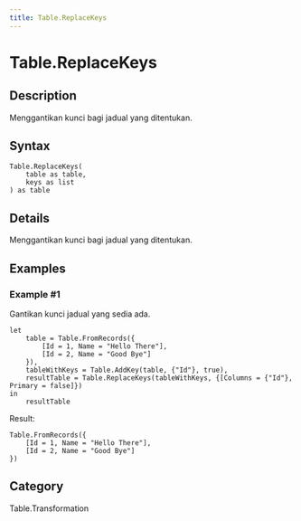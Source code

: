 ```yaml
---
title: Table.ReplaceKeys
---
```


# Table.ReplaceKeys


## Description

Menggantikan kunci bagi jadual yang ditentukan.


## Syntax

```powerquery
Table.ReplaceKeys(
    table as table,
    keys as list
) as table
```


## Details

Menggantikan kunci bagi jadual yang ditentukan.


## Examples

### Example #1 
Gantikan kunci jadual yang sedia ada.
```powerquery
let
    table = Table.FromRecords({
        [Id = 1, Name = "Hello There"],
        [Id = 2, Name = "Good Bye"]
    }),
    tableWithKeys = Table.AddKey(table, {"Id"}, true),
    resultTable = Table.ReplaceKeys(tableWithKeys, {[Columns = {"Id"}, Primary = false]})
in
    resultTable
```

Result: 
```powerquery
Table.FromRecords({
    [Id = 1, Name = "Hello There"],
    [Id = 2, Name = "Good Bye"]
})
```




## Category
Table.Transformation
